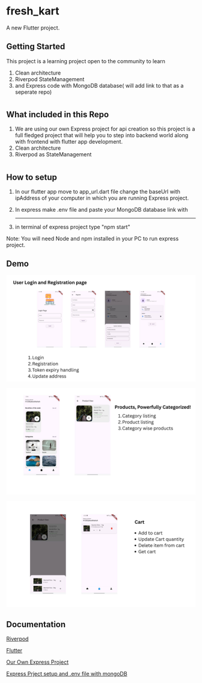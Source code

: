 # fresh_kart

A new Flutter project.

## Getting Started

This project is a learning project open to the community to learn 
1. Clean architecture
2. Riverpod StateManagement
3. and Express code with MongoDB database( will add link to that as a seperate repo)

#
## What included in this Repo

1. We are using our own Express project for api creation so this project is a full fledged project that will help you to step into backend world along with frontend with flutter app development.
2. Clean architecture
3. Riverpod as StateManagement

#
##  How to setup

1. In our flutter app move to app_url.dart file change the baseUrl with ipAddress of your computer in which you are running Express project.

2. In express make .env file and paste your MongoDB database link with 

     ----

3. in terminal of express project type 
      "npm start"

Note: You will need Node and npm installed in your PC to run express project.

## Demo

![screenshot](https://github.com/NishadAvnish/freshKart/blob/main/1.jpg)



![my-image-alt-tag ](https://github.com/NishadAvnish/freshKart/blob/main/2.jpg)


![screen](https://github.com/NishadAvnish/freshKart/blob/main/3.jpg)


## Documentation

[Riverpod](https://riverpod.dev/docs/introduction/getting_started)

[Flutter](https://flutter.dev/)

[Our Own Express Project](https://github.com/NishadAvnish/freekart_express)

[Express Prject setup and .env file with mongoDB]("https://www.youtube.com/watch?v=TYmtJu5OSJM&t=251s)
